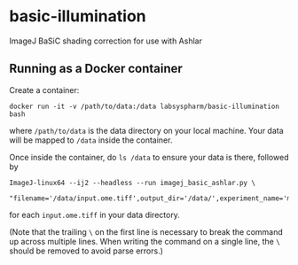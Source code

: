 # basic-illumination
ImageJ BaSiC shading correction for use with Ashlar

## Running as a Docker container

Create a container:
```
docker run -it -v /path/to/data:/data labsyspharm/basic-illumination bash
```
where `/path/to/data` is the data directory on your local machine. Your data will be mapped to `/data` inside the container.

Once inside the container, do `ls /data` to ensure your data is there, followed by
```
ImageJ-linux64 --ij2 --headless --run imagej_basic_ashlar.py \
  "filename='/data/input.ome.tiff',output_dir='/data/',experiment_name='my_experiment'"
```
for each `input.ome.tiff` in your data directory.

(Note that the trailing `\` on the first line is necessary to break the command up across multiple lines. When writing the command on a single line, the `\` should be removed to avoid parse errors.)
